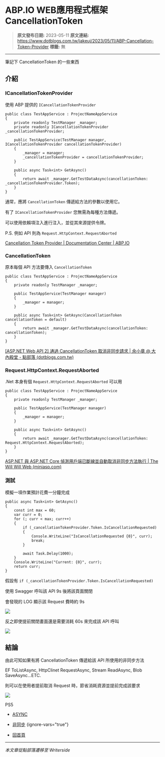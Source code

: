 # ABP.IO WEB應用程式框架 CancellationToken

> **原文發布日期:** 2023-05-11
> **原文連結:** https://www.dotblogs.com.tw/jakeuj/2023/05/11/ABP-Cancellation-Token-Provider
> **標籤:** 無

---

筆記下 CancellationToken 的一些東西

## 介紹

### ICancellationTokenProvider

使用 ABP 提供的 `ICancellationTokenProvider`

```
public class TestAppService : ProjectNameAppService
{
    private readonly TestManager _manager;
    private readonly ICancellationTokenProvider _cancellationTokenProvider;

    public TestAppService(TestManager manager, ICancellationTokenProvider cancellationTokenProvider)
    {
        _manager = manager;
        _cancellationTokenProvider = cancellationTokenProvider;
    }

    public async Task<int> GetAsync()
    {
        return await _manager.GetTestDataAsync(cancellationToken: _cancellationTokenProvider.Token);
    }
}
```

通常，應將 `CancellationToken` 傳遞給方法的參數以使用它。

有了 `ICancellationTokenProvider` 您無需為每種方法傳遞。

可以使用依賴項注入進行注入，並從其來源提供令牌。

P.S. 例如 API 則為 `Request.HttpContext.RequestAborted`

[Cancellation Token Provider | Documentation Center | ABP.IO](https://docs.abp.io/en/abp/latest/Cancellation-Token-Provider)

### CancellationToken

原本每個 API 方法要傳入 `CancellationToken`

```
public class TestAppService : ProjectNameAppService
{
    private readonly TestManager _manager;

    public TestAppService(TestManager manager)
    {
        _manager = manager;
    }

    public async Task<int> GetAsync(CancellationToken cancellationToken = default)
    {
        return await _manager.GetTestDataAsync(cancellationToken: cancellationToken);
    }
}
```

[[ASP.NET Web API 2] 通過 CancellationToken 取消非同步請求 | 余小章 @ 大內殿堂 - 點部落 (dotblogs.com.tw)](https://dotblogs.com.tw/yc421206/2019/09/05/webapi_via_cancellationtokens_cancel_asyn_request)

### Request.HttpContext.RequestAborted

.Net 本身有個 `Request.HttpContext.RequestAborted` 可以用

```
public class TestAppService : ProjectNameAppService
{
    private readonly TestManager _manager;

    public TestAppService(TestManager manager)
    {
        _manager = manager;
    }

    public async Task<int> GetAsync()
    {
        return await _manager.GetTestDataAsync(cancellationToken: Request.HttpContext.RequestAborted);
    }
}
```

[ASP.NET 與 ASP․NET Core 偵測用戶端已斷線並自動取消非同步方法執行 | The Will Will Web (miniasp.com)](https://blog.miniasp.com/post/2021/08/14/How-to-Cancel-a-Task-when-Client-Disconnected-in-ASPNET-Core)

### 測試

模擬一項作業預計花費一分鐘完成

```
public async Task<int> GetAsync()
{
    const int max = 60;
    var curr = 0;
    for (; curr < max; curr++)
    {
        if (_cancellationTokenProvider.Token.IsCancellationRequested)
        {
            Console.WriteLine("IsCancellationRequested {0}", curr);
            break;
        }

        await Task.Delay(1000);
    }
    Console.WriteLine("Current: {0}", curr);
    return curr;
}
```

假設有 `if (_cancellationTokenProvider.Token.IsCancellationRequested)`

使用 Swagger 呼叫該 API 9s 後將該頁面關閉

會發現的 LOG 顯示該 Request 費時約 9s

![](https://dotblogsfile.blob.core.windows.net/user/小小朱/f150ebac-fe2a-4144-9a4c-c6af94a2ba53/1683798997.jpg.jpg)

反之即使提前關閉畫面還是需要消耗 60s 來完成該 API 呼叫

![](https://dotblogsfile.blob.core.windows.net/user/小小朱/f150ebac-fe2a-4144-9a4c-c6af94a2ba53/1683799086.jpg.jpg)

## 結論

由此可知如果有將 CancellationToken 傳遞給該 API 所使用的非同步方法

EF ToListAsync, HttpClinet RequestAsync, Stream ReadAsync, Blob SaveAsync…ETC.

則可以在使用者提前取消 Request 時，節省消耗資源並提前完成該要求

![](https://card.psnprofiles.com/1/jakeuj.png)

PS5

* [ASYNC](/jakeuj/Tags?qq=ASYNC)
* [非同步](/jakeuj/Tags?qq=%E9%9D%9E%E5%90%8C%E6%AD%A5)
{ignore-vars="true"}

* [回首頁](/jakeuj)

---

*本文章從點部落遷移至 Writerside*
